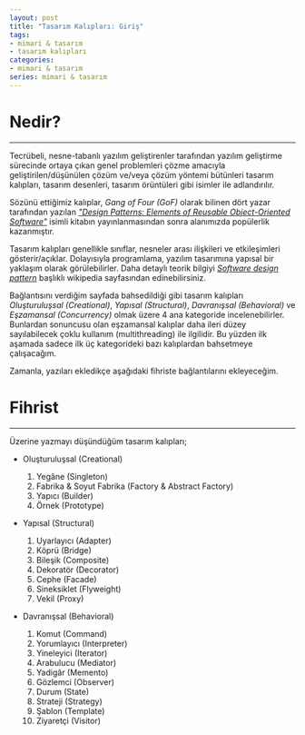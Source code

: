 ```yaml
---
layout: post
title: "Tasarım Kalıpları: Giriş"
tags:
- mimari & tasarım
- tasarım kalıpları
categories:
- mimari & tasarım
series: mimari & tasarım
---
```


# Nedir?
--------

Tecrübeli, nesne-tabanlı yazılım geliştirenler tarafından yazılım geliştirme sürecinde ortaya çıkan genel problemleri çözme amacıyla geliştirilen/düşünülen çözüm ve/veya çözüm yöntemi bütünleri tasarım kalıpları, tasarım desenleri, tasarım örüntüleri gibi isimler ile adlandırılır.

Sözünü ettiğimiz kalıplar, *Gang of Four (GoF)* olarak bilinen dört yazar tarafından yazılan [*"Design Patterns: Elements of Reusable Object-Oriented Software"*][Kitap] isimli kitabın yayınlanmasından sonra alanımızda popülerlik kazanmıştır.

Tasarım kalıpları genellikle sınıflar, nesneler arası ilişkileri ve etkileşimleri gösterir/açıklar.
Dolayısıyla programlama, yazılım tasarımına yapısal bir yaklaşım olarak görülebilirler.
Daha detaylı teorik bilgiyi [*Software design pattern*][Wiki] başlıklı wikipedia sayfasından edinebilirsiniz.

Bağlantısını verdiğim sayfada bahsedildiği gibi tasarım kalıpları *Oluşturuluşsal (Creational)*, *Yapısal (Structural)*, *Davranışsal (Behavioral)* ve *Eşzamansal (Concurrency)* olmak üzere 4 ana kategoride incelenebilirler.
Bunlardan sonuncusu olan eşzamansal kalıplar daha ileri düzey sayılabilecek çoklu kullanım (multithreading) ile ilgilidir.
Bu yüzden ilk aşamada sadece ilk üç kategorideki bazı kalıplardan bahsetmeye çalışacağım.

Zamanla, yazıları ekledikçe aşağıdaki fihriste bağlantılarını ekleyeceğim.

# Fihrist
---------

Üzerine yazmayı düşündüğüm tasarım kalıpları;

- Oluşturuluşsal (Creational)
   1. Yegâne (Singleton)  
   1. Fabrika & Soyut Fabrika (Factory & Abstract Factory)  
   1. Yapıcı (Builder)  
   1. Örnek (Prototype)  
   

- Yapısal (Structural)
   1. Uyarlayıcı (Adapter)  
   1. Köprü (Bridge)  
   1. Bileşik (Composite)  
   1. Dekoratör (Decorator)  
   1. Cephe (Facade)  
   1. Sineksiklet (Flyweight)  
   1. Vekil (Proxy)   


- Davranışsal (Behavioral)
   1. Komut (Command)  
   1. Yorumlayıcı (Interpreter)  
   1. Yineleyici (Iterator)  
   1. Arabulucu (Mediator)  
   1. Yadigâr (Memento)  
   1. Gözlemci (Observer)  
   1. Durum (State)  
   1. Strateji (Strategy)  
   1. Şablon (Template)  
   1. Ziyaretçi (Visitor)  

[Kitap]: https://en.wikipedia.org/wiki/Design_Patterns
[Wiki]: https://en.wikipedia.org/wiki/Software_design_pattern